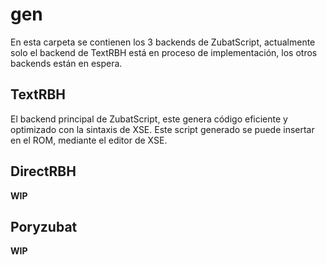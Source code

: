 # gen

En esta carpeta se contienen los 3 backends de ZubatScript, actualmente solo el backend de TextRBH está en proceso de implementación, los otros backends están en espera.

## TextRBH

El backend principal de ZubatScript, este genera código eficiente y optimizado con la sintaxis de XSE. Este script generado se puede insertar en el ROM, mediante el editor de XSE.

## DirectRBH

**WIP**

## Poryzubat

**WIP**

